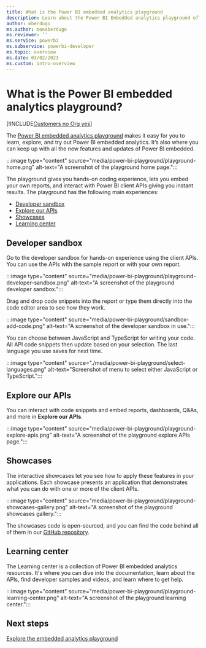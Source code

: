 ```yaml
---
title: What is the Power BI embedded analytics playground
description: Learn about the Power BI Embedded analytics playground offering in Power BI embedded analytics.
author: mberdugo
ms.author: monaberdugo
ms.reviewer: ''
ms.service: powerbi
ms.subservice: powerbi-developer
ms.topic: overview
ms.date: 03/02/2023
ms.custom: intro-overview
---
```


# What is the Power BI embedded analytics playground?

[!INCLUDE[Customers no Org yes](../../includes/applies-embedded-app-no-user-yes.md)]

The [Power BI embedded analytics playground](https://go.microsoft.com/fwlink/?linkid=848279) makes it easy for you to learn, explore, and try out Power BI embedded analytics. It’s also where you can keep up with all the new features and updates of Power BI embedded.

:::image type="content" source="media/power-bi-playground/playground-home.png" alt-text="A screenshot of the playground home page.":::

The playground gives you hands-on coding experience, lets you embed your own reports, and interact with Power BI client APIs giving you instant results.
The playground has the following main experiences:

* [Developer sandbox](#developer-sandbox)
* [Explore our APIs](#explore-our-apis)
* [Showcases](#showcases)
* [Learning center](#learning-center)

## Developer sandbox

Go to the developer sandbox for hands-on experience using the client APIs. You can use the APIs with the sample report or with your own report.

:::image type="content" source="media/power-bi-playground/playground-developer-sandbox.png" alt-text="A screenshot of the playground developer sandbox.":::

Drag and drop code snippets into the report or type them directly into the code editor area to see how they work.

:::image type="content" source="media/power-bi-playground/sandbox-add-code.png" alt-text="A screenshot of the developer sandbox in use.":::

You can choose between JavaScript and TypeScript for writing your code. All API code snippets then update based on your selection. The last language you use saves for next time.

:::image type="content" source="./media/power-bi-playground/select-languages.png" alt-text="Screenshot of menu to select either JavaScript or TypeScript.":::

## Explore our APIs

You can interact with code snippets and embed reports, dashboards, Q&As, and more in **Explore our APIs**.

:::image type="content" source="media/power-bi-playground/playground-explore-apis.png" alt-text="A screenshot of the playground explore APIs page.":::

## Showcases

The interactive showcases let you see how to apply these features in your applications. Each showcase presents an application that demonstrates what you can do with one or more of the client APIs.

:::image type="content" source="media/power-bi-playground/playground-showcases-gallery.png" alt-text="A screenshot of the playground showcases gallery.":::

The showcases code is open-sourced, and you can find the code behind all of them in our [GitHub repository](https://github.com/microsoft/PowerBI-Embedded-Showcases/).

## Learning center

The Learning center is a collection of Power BI embedded analytics resources. It's where you can dive into the documentation, learn about the APIs, find developer samples and videos, and learn where to get help.

:::image type="content" source="media/power-bi-playground/playground-learning-center.png" alt-text="A screenshot of the playground learning center.":::

## Next steps

[Explore the embedded analytics playground](https://go.microsoft.com/fwlink/?linkid=848279)
